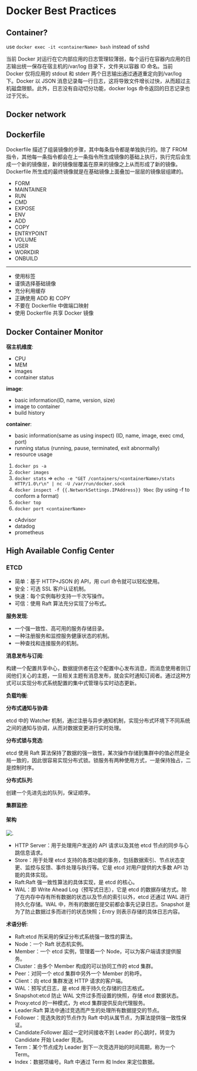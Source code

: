# Docker Best Practices

## Container?

use `docker exec -it <containerName> bash` instead of sshd

当前 Docker 对运行在它内部应用的日志管理较薄弱，每个运行在容器内应用的日志输出统一保存在宿主机的/var/log 目录下，文件夹以容器 ID 命名。当前 Docker 仅将应用的 stdout 和 stderr 两个日志输出通过通道重定向到/var/log 下。Docker 以 JSON 消息记录每一行日志，这将导致文件增长过快，从而超过主机磁盘限额。此外，日志没有自动切分功能，docker logs 命令返回的日志记录也过于冗长。

## Docker network

## Dockerfile

Dockerfile 描述了组装镜像的步骤，其中每条指令都是单独执行的。除了 FROM 指令，其他每一条指令都会在上一条指令所生成镜像的基础上执行，执行完后会生成一个新的镜像层，新的镜像层覆盖在原来的镜像之上从而形成了新的镜像。Dockerfile 所生成的最终镜像就是在基础镜像上面叠加一层层的镜像层组建的。

- FORM
- MAINTAINER
- RUN
- CMD
- EXPOSE
- ENV
- ADD
- COPY
- ENTRYPOINT
- VOLUME
- USER
- WORKDIR
- ONBUILD

---

- 使用标签
- 谨慎选择基础镜像
- 充分利用缓存
- 正确使用 ADD 和 COPY
- 不要在 Dockerfile 中做端口映射
- 使用 Dockerfile 共享 Docker 镜像

## Docker Container Monitor

**宿主机维度**:

- CPU
- MEM
- images
- container status

**image**:

- basic information(ID, name, version, size)
- image to container
- build history

**container**:

- basic information(same as using inspect) (ID, name, image, exec cmd, port)
- running status (running, pause, terminated, exit abnormally)
- resource usage

1. `docker ps -a`
2. `docker images`
3. `docker stats` => `echo -e "GET /containers/<containerName>/stats HTTP/1.0\r\n" | nc -U /var/run/docker.sock`
4. `docker inspect -f {{.NetworkSettings.IPAddress}} 9bec` (by using -f to conform a format)
5. `docker top`
6. `docker port <containerName>`

- cAdvisor
- datadog
- prometheus

## High Available Config Center

### ETCD

- 简单：基于 HTTP+JSON 的 API，用 curl 命令就可以轻松使用。
- 安全：可选 SSL 客户认证机制。
- 快速：每个实例每秒支持一千次写操作。
- 可信：使用 Raft 算法充分实现了分布式。

**服务发现**:

- 一个强一致性、高可用的服务存储目录。
- 一种注册服务和监控服务健康状态的机制。
- 一种查找和连接服务的机制。

**消息发布与订阅**:

构建一个配置共享中心，数据提供者在这个配置中心发布消息，而消息使用者则订阅他们关心的主题，一旦相关主题有消息发布，就会实时通知订阅者。通过这种方式可以实现分布式系统配置的集中式管理与实时动态更新。

**负载均衡**:

**分布式通知与协调**:

etcd 中的 Watcher 机制，通过注册与异步通知机制，实现分布式环境下不同系统之间的通知与协调，从而对数据变更进行实时处理。

**分布式锁与竞选**:

etcd 使用 Raft 算法保持了数据的强一致性，某次操作存储到集群中的值必然是全局一致的，因此很容易实现分布式锁。锁服务有两种使用方式，一是保持独占，二是控制时序。

**分布式队列**:

创建一个先进先出的队列，保证顺序。

**集群监控**:

#### 架构

![.](https://res.weread.qq.com/wrepub/epub_26211797_118)

- HTTP Server：用于处理用户发送的 API 请求以及其他 etcd 节点的同步与心跳信息请求。
- Store：用于处理 etcd 支持的各类功能的事务，包括数据索引、节点状态变更、监控与反馈、事件处理与执行等。它是 etcd 对用户提供的大多数 API 功能的具体实现。
- Raft:Raft 强一致性算法的具体实现，是 etcd 的核心。
- WAL：即 Write Ahead Log（预写式日志），它是 etcd 的数据存储方式。除了在内存中存有所有数据的状态以及节点的索引以外，etcd 还通过 WAL 进行持久化存储。WAL 中，所有的数据在提交前都会事先记录日志。Snapshot 是为了防止数据过多而进行的状态快照；Entry 则表示存储的具体日志内容。

**术语分析**:

- Raft:etcd 所采用的保证分布式系统强一致性的算法。
- Node：一个 Raft 状态机实例。
- Member：一个 etcd 实例，管理着一个 Node，可以为客户端请求提供服务。
- Cluster：由多个 Member 构成的可以协同工作的 etcd 集群。
- Peer：对同一个 etcd 集群中另外一个 Member 的称呼。
- Client：向 etcd 集群发送 HTTP 请求的客户端。
- WAL：预写式日志，是 etcd 用于持久化存储的日志格式。
- Snapshot:etcd 防止 WAL 文件过多而设置的快照，存储 etcd 数据状态。
- Proxy:etcd 的一种模式，为 etcd 集群提供反向代理服务。
- Leader:Raft 算法中通过竞选而产生的处理所有数据提交的节点。
- Follower：竞选失败的节点作为 Raft 中的从属节点，为算法提供强一致性保证。
- Candidate:Follower 超过一定时间接收不到 Leader 的心跳时，转变为 Candidate 开始 Leader 竞选。
- Term：某个节点成为 Leader 到下一次竞选开始的时间周期，称为一个 Term。
- Index：数据项编号。Raft 中通过 Term 和 Index 来定位数据。
